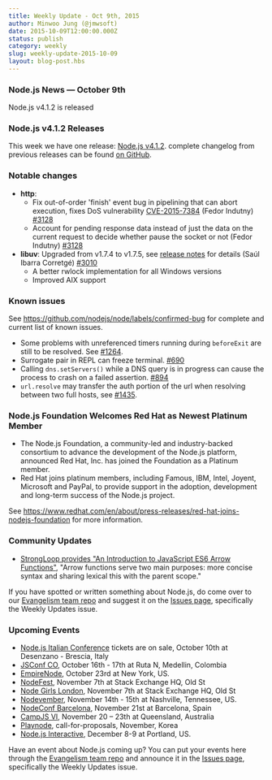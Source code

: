 ```yaml
---
title: Weekly Update - Oct 9th, 2015
author: Minwoo Jung (@jmwsoft)
date: 2015-10-09T12:00:00.000Z
status: publish
category: weekly
slug: weekly-update-2015-10-09
layout: blog-post.hbs
---
```


### Node.js News — October 9th
Node.js v4.1.2 is released

### Node.js v4.1.2 Releases

This week we have one release: [Node.js v4.1.2](https://nodejs.org/en/blog/release/v4.1.2/). complete changelog from previous releases can be found [on GitHub](https://github.com/nodejs/node/blob/master/CHANGELOG.md).

### Notable changes

* **http**:
  - Fix out-of-order 'finish' event bug in pipelining that can abort execution, fixes DoS vulnerability [CVE-2015-7384](https://github.com/nodejs/node/issues/3138) (Fedor Indutny) [#3128](https://github.com/nodejs/node/pull/3128)
  - Account for pending response data instead of just the data on the current request to decide whether pause the socket or not (Fedor Indutny) [#3128](https://github.com/nodejs/node/pull/3128)
* **libuv**: Upgraded from v1.7.4 to v1.7.5, see [release notes](https://github.com/libuv/libuv/releases/tag/v1.7.5) for details (Saúl Ibarra Corretgé) [#3010](https://github.com/nodejs/node/pull/3010)
  - A better rwlock implementation for all Windows versions
  - Improved AIX support

### Known issues

See https://github.com/nodejs/node/labels/confirmed-bug for complete and current list of known issues.

* Some problems with unreferenced timers running during `beforeExit` are still to be resolved. See [#1264](https://github.com/nodejs/node/issues/1264).
* Surrogate pair in REPL can freeze terminal. [#690](https://github.com/nodejs/node/issues/690)
* Calling `dns.setServers()` while a DNS query is in progress can cause the process to crash on a failed assertion. [#894](https://github.com/nodejs/node/issues/894)
* `url.resolve` may transfer the auth portion of the url when resolving between two full hosts, see [#1435](https://github.com/nodejs/node/issues/1435).

### Node.js Foundation Welcomes Red Hat as Newest Platinum Member

* The Node.js Foundation, a community-led and industry-backed consortium to advance the development of the Node.js platform, announced Red Hat, Inc. has joined the Foundation as a Platinum member. 
* Red Hat joins platinum members, including Famous, IBM, Intel, Joyent, Microsoft and PayPal, to provide support in the adoption, development and long-term success of the Node.js project.

See https://www.redhat.com/en/about/press-releases/red-hat-joins-nodejs-foundation for more information.

### Community Updates

* [StrongLoop provides "An Introduction to JavaScript ES6 Arrow Functions"](https://strongloop.com/strongblog/an-introduction-to-javascript-es6-arrow-functions/), "Arrow functions serve two main purposes: more concise syntax and sharing lexical this with the parent scope."

If you have spotted or written something about Node.js, do come over to our [Evangelism team repo](https://github.com/nodejs/evangelism) and suggest it on the [Issues page](https://github.com/nodejs/evangelism/issues), specifically the Weekly Updates issue.

### Upcoming Events

* [Node.js Italian Conference](http://nodejsconf.it/) tickets are on sale, October 10th at Desenzano - Brescia, Italy
* [JSConf CO](http://www.jsconf.co/), October 16th - 17th at Ruta N, Medellin, Colombia
* [EmpireNode](http://2015.empirenode.org/), October 23rd at New York, US.
* [NodeFest](http://nodefest.jp/2015/), November 7th at Stack Exchange HQ, Old St
* [Node Girls London](https://nodegirls.typeform.com/to/atW4HR), November 7th at Stack Exchange HQ, Old St
* [Nodevember](http://nodevember.org/?utm_source=io.js+and+Node.js+News&utm_medium=article), November 14th - 15th at Nashville, Tennessee, US.
* [NodeConf Barcelona](https://ti.to/barcelonajs/nodeconf-barcelona-2015), November 21st at Barcelona, Spain
* [CampJS VI](http://vi.campjs.com), November 20 – 23th at Queensland, Australia
* [Playnode](https://playnode.io), call-for-proposals, November, Korea
* [Node.js Interactive](http://events.linuxfoundation.org/events/node-interactive), December 8-9 at Portland, US.

Have an event about Node.js coming up? You can put your events here through the [Evangelism team repo](https://github.com/nodejs/evangelism) and announce it in the [Issues page](https://github.com/nodejs/evangelism/issues), specifically the Weekly Updates issue.

